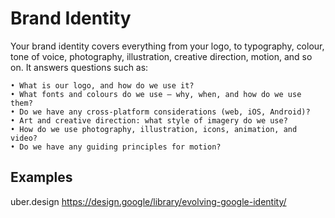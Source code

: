 # Brand Identity

Your brand identity covers everything from your logo, to typography, colour, tone of voice, photography, illustration, creative direction, motion, and so on. It answers questions such as:

	• What is our logo, and how do we use it?
	• What fonts and colours do we use — why, when, and how do we use them?
	• Do we have any cross-platform considerations (web, iOS, Android)?
	• Art and creative direction: what style of imagery do we use?
	• How do we use photography, illustration, icons, animation, and video?
	• Do we have any guiding principles for motion?


## Examples
uber.design
https://design.google/library/evolving-google-identity/